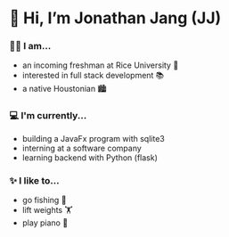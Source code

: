 # 👋 Hi, I’m Jonathan Jang (JJ)

### 🙋‍♂️ I am...
- an incoming freshman at Rice University 🦉
- interested in full stack development 📚
- a native Houstonian 🏙️

### 💻 I'm currently...
- building a JavaFx program with sqlite3
- interning at a software company
- learning backend with Python (flask)

### ✨ I like to...
- go fishing 🎣
- lift weights 🏋️
- play piano 🎹

<!---
JonathanJang24/JonathanJang24 is a ✨ special ✨ repository because its `README.md` (this file) appears on your GitHub profile.
You can click the Preview link to take a look at your changes.
--->
